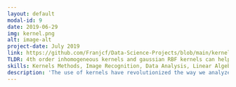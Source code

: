 ```yaml
---
layout: default
modal-id: 9
date: 2019-06-29
img: kernel.png
alt: image-alt
project-date: July 2019
link: https://github.com/Franjcf/Data-Science-Projects/blob/main/kernel_PCA_SVD_KNN/kernel_PCA_SVD_KNN.ipynb
TLDR: 4th order inhomogeneous kernels and gaussian RBF kernels can help improve the labelling accuracy of handwritten digits and the detection of human liver disorders.
skills: Kernels Methods, Image Recognition, Data Analysis, Linear Algebra, Support Vector Machines, Principal Component Analysis, KNN.
description: 'The use of kernels have revolutionized the way we analyze data. They allow us to effectively project raw data into previously-unavailable dimensional spaces in order to produce more-easily classifiable data. The best part is that they can be readily implemented within most Machine Learning algorithms and are not computationally prohibitive in most cases. In this project, I implement (from scratch) several kernels methods into Principal Component Analysis, Support Vector Machines, and K-Nearest Neighbors algorithms. These kernels include a 3rd order inhomogeneous kernel, 4th order inhomogeneous kernel, and gaussian RBF kernels. The ultimate goal is to improve the detection accuracy of said algorithms in the detection of handwritten digits and human liver disorders.'
---
```


